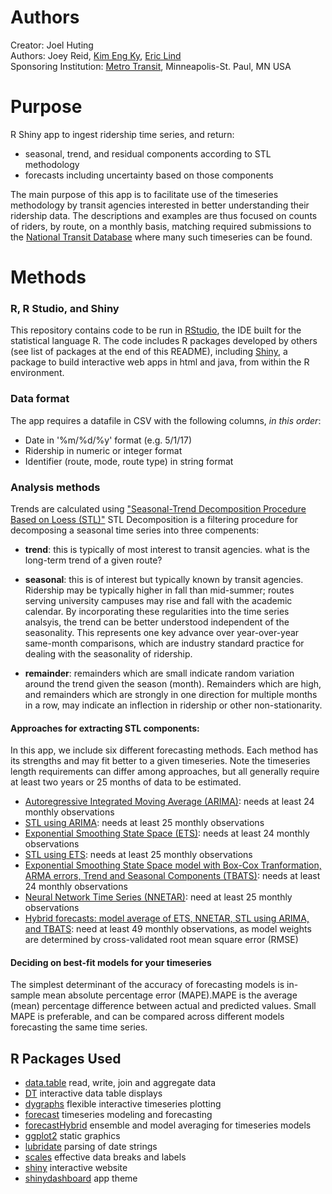 # Authors

Creator: Joel Huting\
Authors: Joey Reid, [Kim Eng Ky](https://github.com/kykimeng), [Eric Lind](https://github.com/elindie)\
Sponsoring Institution: [Metro Transit](https://www.metrotransit.org), Minneapolis-St. Paul, MN USA

# Purpose

R Shiny app to ingest ridership time series, and return:  

* seasonal, trend, and residual components according to STL methodology
* forecasts including uncertainty based on those components

The main purpose of this app is to facilitate use of the timeseries methodology
by transit agencies interested in better understanding their ridership data. The
descriptions and examples are thus focused on counts of riders, by route, on a monthly 
basis, matching required submissions to the [National Transit Database](https://www.transit.dot.gov/ntd)
where many such timeseries can be found.

# Methods
### R, R Studio, and Shiny 
This repository contains code to be run in [RStudio](https://www.rstudio.com/resources/training/), the IDE built for the statistical language R.
The code includes R packages developed by others (see list of packages at the end of this README),
including [Shiny](https://shiny.rstudio.com/tutorial/), a package to build interactive web apps
in html and java, from within the R environment. 

### Data format  
The app requires a datafile in CSV with the following columns, _in this order_:  

* Date in '%m/%d/%y' format (e.g. 5/1/17)  
* Ridership in numeric or integer format  
* Identifier (route, mode, route type) in string format

### Analysis methods
Trends are calculated using ["Seasonal-Trend Decomposition Procedure Based on Loess (STL)"](https://otexts.com/fpp2/stl.html)
STL Decomposition is a filtering procedure for decomposing a seasonal time series into three compenents:  

* **trend**: this is typically of most interest to transit agencies. what is the long-term
trend of a given route?

* **seasonal**: this is of interest but typically known by transit agencies. Ridership
may be typically higher in fall than mid-summer; routes serving university campuses 
may rise and fall with the academic calendar. By incorporating these regularities into
the time series analsyis, the trend can be better understood independent of the seasonality.
This represents one key advance over year-over-year same-month comparisons, which 
are industry standard practice for dealing with the seasonality of ridership.

* **remainder**: remainders which are small indicate random variation around the trend
given the season (month). Remainders which are high, and remainders which are strongly 
in one direction for multiple months in a row, may indicate an inflection in ridership
or other non-stationarity.

#### Approaches for extracting STL components:
In this app, we include six different forecasting methods. Each method has its strengths
and may fit better to a given timeseries. Note the timeseries length requirements 
can differ among approaches, but all generally require at least two years or 25 months
of data to be estimated.  

* [Autoregressive Integrated Moving Average (ARIMA)](https://otexts.com/fpp2/non-seasonal-arima.html): needs at least 24 monthly observations  
* [STL using ARIMA](https://otexts.com/fpp2/seasonal-arima.html): needs at least 25 monthly observations
* [Exponential Smoothing State Space (ETS)](https://www.otexts.org/fpp/7/7): needs at least 24 monthly observations
* [STL using ETS](https://otexts.com/fpp2/arima-ets.html): needs at least 25 monthly observations
* [Exponential Smoothing State Space model with Box-Cox Tranformation, ARMA errors, Trend and Seasonal Components 
                                               (TBATS)](http://robjhyndman.com/papers/ComplexSeasonality.pdf): needs at least 24 monthly observations
* [Neural Network Time Series (NNETAR)](https://otexts.com/fpp2/nnetar.html): need at least 25 monthly observations
* [Hybrid forecasts: model average of ETS, NNETAR, STL using ARIMA, and TBATS](https://cran.r-project.org/web/packages/forecastHybrid/): need at least 49 monthly observations, as model weights are
determined by cross-validated root mean square error (RMSE)

#### Deciding on best-fit models for your timeseries  
The simplest determinant of the accuracy of forecasting models is in-sample 
mean absolute percentage error (MAPE).MAPE is the average (mean) percentage difference between 
actual and predicted values. Small MAPE is preferable, and can be compared across
different models forecasting the same time series. 
                           
## R Packages Used  

* [data.table](https://cran.r-project.org/web/packages/data.table/vignettes/datatable-intro.html) read, write, join and aggregate data
* [DT](https://cran.r-project.org/web/packages/DT) interactive data table 
displays
* [dygraphs](https://cran.r-project.org/web/packages/dygraphs/) flexible interactive timeseries plotting
* [forecast](https://cran.r-project.org/package=forecast) timeseries modeling and forecasting
* [forecastHybrid](https://cran.r-project.org/web/packages/forecastHybrid/) ensemble and model averaging
for timeseries models
* [ggplot2](https://ggplot2.tidyverse.org/) static graphics
* [lubridate](https://cran.r-project.org/web/packages/lubridate/) parsing of date strings
* [scales](https://cran.r-project.org/web/packages/scales/) effective data breaks and labels
* [shiny](https://shiny.rstudio.com/) interactive website
* [shinydashboard](https://rstudio.github.io/shinydashboard/) app theme

